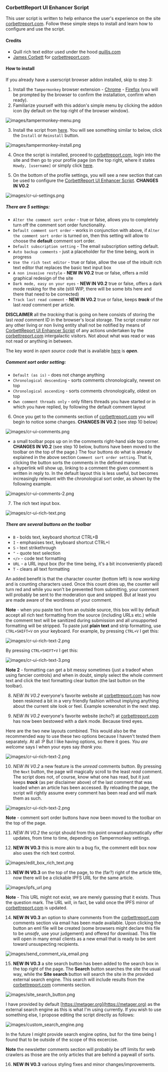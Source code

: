 ### CorbettReport UI Enhancer Script

This user script is written to help enhance the user's experience on the site [corbettreport.com](https://www.corbettreport.com/). Follow these simple steps to install and learn how to configure and use the script.

#### Credits

- Quill rich text editor used under the hood [quilljs.com](https://quilljs.com/)
- [James Corbett](https://infogalactic.com/info/James_Corbett_(journalist)) for [corbettreport.com](https://www.corbettreport.com/).

#### How to install

If you already have a userscript browser addon installed, skip to step 3:

1. Install the `Tampermonkey` browser extension  - [Chrome](https://chrome.google.com/webstore/detail/tampermonkey/dhdgffkkebhmkfjojejmpbldmpobfkfo?hl=en) - [Firefox](https://addons.mozilla.org/en-US/firefox/addon/tampermonkey/) (you will be prompted by the browser to confirm the installation, confirm when ready).
2. Familiarize yourself with this addon's simple menu by clicking the addon icon (by default on the top right of the browser window).

![images/tampermonkey-menu.png](images/tampermonkey-menu.png)

3. Install the script from [here](https://github.com/mkey/CorbettReportUIEnhancer/raw/main/script/CR-UI-Enhancer.user.js). You will see something similar to below, click the `Install` or `Reinstall` button.

![images/tampermonkey-install.png](images/tampermonkey-install.png)

4. Once the script is installed, proceed to [corbettreport.com](https://www.corbettreport.com/), login into the site and then go to your profile page (on the top right, where it states `Howdy, [username]` or simply click [here](https://www.corbettreport.com/wp-admin/profile.php).

5. On the bottom of the profile settings, you will see a new section that can be used to configure the [CorbettReport UI Enhancer Script](). **CHANGES IN V0.2**

![images/cr-ui-settings.png](images/cr-ui-settings-v0.2.png)

##### There are 5 settings:
- `Alter the comment sort order` - true or false, allows you to completely turn off the comment sort order functionality.
- `Default comment sort order` - works in conjunction with above, if `Alter the comment sort order` is turned on, then this setting will allow to choose the **default** comment sort order.
- `Default subscription setting` - The email subscription setting default.
- `Auto backup comments` - just a placeholder for the time being, work in progress
- `Use the rich text editor` - true or false, allow the use of the inbuilt rich text editor that replaces the basic text input box
- `A non invasive restyle` - **NEW IN V0.2** true or false, offers a mild graphical redesign of the site
- `Dark mode, easy on your eyes` - **NEW IN V0.2** true or false, offers a dark mode resking for the site (still WIP, there will be some bits here and there that need to be corrected)
- `Track last read comment` - **NEW IN V0.2** true or false, keeps ***track*** of the last *read* comment per article.

**DISCLAIMER** all the *tracking* that is going on here consists of storing the last *read* comment ID in the browser's local storage. The script creator nor any other living or non living entity shall not be notified by means of [CorbettReport UI Enhancer Script]() of any actions undertaken by the [corbettreport.com](https://www.corbettreport.com/) intergalactic visitors. Not about what was read or was not read or anything in between.

The key word in *open source code* that is available [here](https://github.com/mkey/CorbettReportUIEnhancer/raw/main/script/CR-UI-Enhancer.user.js) is ***open***.

##### Comment sort order setting:
- `Default (as is)` - does not change anything
- `Chronological descending` - sorts comments chronologically, newest on top
- `Chronological ascending` - sorts comments chronologically, oldest on top
- `Own comment threads only` - only filters threads you have started or in which you have replied, by following the default comment layout

6. Once you get to the comments section of [corbettreport.com](https://www.corbettreport.com/) you will begin to notice some changes. **CHANGES IN V0.2** (see step 10 below)

![images/cr-ui-comments.png](images/cr-ui-comments.png)

- a small toolbar pops up on in the comments right-hand side top corner. **CHANGES IN V0.2** (see step 10 below, buttons have been moved to the toolbar on the top of the page.) The four buttons do what is already explained in the above section `Comment sort order setting`. That is, clicking the button sorts the comments in the defined manner.
- a hyperlink will show up, linking to a comment the given comment is written in reply to. In the default layout this is less useful, but becomes increasingly relevant with the chronological sort order, as shown by the following example.

![images/cr-ui-comments-2.png](images/cr-ui-comments-2.png)

7. The rich text input box.

![images/cr-ui-rich-text.png](images/cr-ui-rich-text.png)

##### There are several buttons on the toolbar

- `B` - bolds text, keyboard shortcut CTRL+B
- `I` - emphasises text, keyboard shortcut CTRL+I
- `S` - text strikethrough
- `"` - quote text selection
- `</>` - code text formatting
- `URL` - a URL input box (for the time being, it's a bit inconveniently placed)
- `T` - clears all text formatting

An added benefit is that the character counter (bottom left) is now *working* and is counting characters used. Once this count dries up, the counter will turn red and while you won't be prevented from submitting, your comment will probably be sent to the moderation que and snipped. But at least you are made aware of the wordiness of your comment.

**Note** - when you paste text from an outside source, this box will by default accept all rich text formatting from the source (including URLs etc.) while the comment text will be sanitized during submission and all unsupported formatting will be stripped. To paste just **plain text** and strip formatting, use `CTRL+SHIFT+V` on your keyboard. For example, by pressing `CTRL+V` I get this:

![images/cr-ui-rich-text-2.png](images/cr-ui-rich-text-2.png)

By pressing `CTRL+SHIFT+V` I get this:

![images/cr-ui-rich-text-3.png](images/cr-ui-rich-text-3.png)

**Note 2** - formatting can get a bit messy sometimes (just a tradeof when using fancier controls) and when in doubt, simply select the whole comment text and click the text formatting clear button (the last button on the toolbar).

8. *NEW IN V0.2* everyone's favorite website at [corbettreport.com](https://www.corbettreport.com/) has now been reskined a bit in a very friendly fashion without implying anything about the current site look or feel. Example screenshot in the next step.

9. *NEW IN V0.2* everyone's favorite website (echo?) at [corbettreport.com](https://www.corbettreport.com/) has now been bestowed with a dark mode. Because tired eyes.

Here are the two new layouts combined. This would also be the recommended way to use these two options because I haven't tested them separately. At all :P But I like having options, so there it goes. *You are welcome* says I when your eyes say *thank you*.

![images/cr-ui-rich-text-2.png](images/cr-ui-redesign-dark-mode-v0.2.png)

10. *NEW IN V0.2* a new feature is the *unread* comments button. By pressing the `Next` button, the page will magically scroll to the least *read* comment. The script does not, of course, know what one has read, but it just keeps ***track*** (as per disclaimer above) of the last comment that was loaded when an article has been accessed. By reloading the page, the script will rightly assume every comment has been read and will mark them as such.

![images/cr-ui-rich-text-2.png](images/cr-ui-toolbar-v0.2.png)

**Note** - comment sort order buttons have now been moved to the toolbar on the top of the page.

11. *NEW IN V0.2* the script should from this point onward automatically offer updates, from time to time, depending on Tampermonkey settings.

12. **NEW IN V0.3** this is more akin to a bug fix, the comment edit box now also uses the rich text control.

![images/edit_box_rich_text.png](images/edit_box_rich_text.png)

13. **NEW IN V0.3** on the top of the page, to the (far?) right of the article title, now there will be a clickable IPFS URL for the same article.

![images/ipfs_url.png](images/ipfs_url.png)

**Note** - This URL might not exist, we are merely guessing that it exists. Thus the question mark. The URL will, in fact, be valid once the IPFS mirror of [corbettreport.com](https://www.corbettreport.com/) is updated.

14. **NEW IN V0.3** an option to share comments from the [corbettreport.com](https://www.corbettreport.com/) comments section via email has been made available. Upon clicking the button an eml file will be created (some browsers might declare this file to be *unsafe*, use your judgement) and offered for download. This file will open in many email clients as a new email that is ready to be sent toward unsuspecting recipients.

![images/send_comment_via_email.png](images/send_comment_via_email.png)

15. **NEW IN V0.3** a site search button has been added to the search box in the top right of the page. The **Search** button searches the site the usual way, while the **Site search** button will search the site in the provided external search engine. This search will include results from the [corbettreport.com](https://www.corbettreport.com/) comments section.

![images/site_search_button.png](images/site_search_button.png)

I have provided by default [https://metager.org](https://metager.org) as the external search engine as this is what I'm using currently. If you wish to use something else, I propose editing the script directly as follows:

![images/custom_search_engine.png](images/custom_search_engine.png)

In the future I might provide search engine optins, but for the time being I found that to be outside of the scope of this excercise.

**Note** the newsletter comments section will probably be off limits for web crawlers as those are the only articles that are behind a paywall of sorts.

16. **NEW IN V0.3** various styling fixes and minor changes/improvements.
